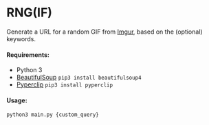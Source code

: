 # RNG(IF)
Generate a URL for a random GIF from [Imgur](http://imgur.com), based on the (optional) keywords.

#### Requirements:
+ Python 3
+ [BeautifulSoup](https://pypi.python.org/pypi/beautifulsoup4/4.3.2)
`pip3 install beautifulsoup4`
+ [Pyperclip](https://pypi.python.org/pypi/pyperclip)
`pip3 install pyperclip`

#### Usage: 
```
python3 main.py {custom_query}
```
